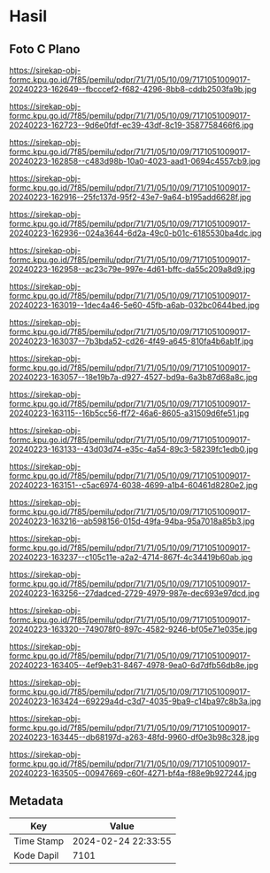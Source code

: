 # Hasil

## Foto C Plano

https://sirekap-obj-formc.kpu.go.id/7f85/pemilu/pdpr/71/71/05/10/09/7171051009017-20240223-162649--fbcccef2-f682-4296-8bb8-cddb2503fa9b.jpg

https://sirekap-obj-formc.kpu.go.id/7f85/pemilu/pdpr/71/71/05/10/09/7171051009017-20240223-162723--9d6e0fdf-ec39-43df-8c19-3587758466f6.jpg

https://sirekap-obj-formc.kpu.go.id/7f85/pemilu/pdpr/71/71/05/10/09/7171051009017-20240223-162858--c483d98b-10a0-4023-aad1-0694c4557cb9.jpg

https://sirekap-obj-formc.kpu.go.id/7f85/pemilu/pdpr/71/71/05/10/09/7171051009017-20240223-162916--25fc137d-95f2-43e7-9a64-b195add6628f.jpg

https://sirekap-obj-formc.kpu.go.id/7f85/pemilu/pdpr/71/71/05/10/09/7171051009017-20240223-162936--024a3644-6d2a-49c0-b01c-6185530ba4dc.jpg

https://sirekap-obj-formc.kpu.go.id/7f85/pemilu/pdpr/71/71/05/10/09/7171051009017-20240223-162958--ac23c79e-997e-4d61-bffc-da55c209a8d9.jpg

https://sirekap-obj-formc.kpu.go.id/7f85/pemilu/pdpr/71/71/05/10/09/7171051009017-20240223-163019--1dec4a46-5e60-45fb-a6ab-032bc0644bed.jpg

https://sirekap-obj-formc.kpu.go.id/7f85/pemilu/pdpr/71/71/05/10/09/7171051009017-20240223-163037--7b3bda52-cd26-4f49-a645-810fa4b6ab1f.jpg

https://sirekap-obj-formc.kpu.go.id/7f85/pemilu/pdpr/71/71/05/10/09/7171051009017-20240223-163057--18e19b7a-d927-4527-bd9a-6a3b87d68a8c.jpg

https://sirekap-obj-formc.kpu.go.id/7f85/pemilu/pdpr/71/71/05/10/09/7171051009017-20240223-163115--16b5cc56-ff72-46a6-8605-a31509d6fe51.jpg

https://sirekap-obj-formc.kpu.go.id/7f85/pemilu/pdpr/71/71/05/10/09/7171051009017-20240223-163133--43d03d74-e35c-4a54-89c3-58239fc1edb0.jpg

https://sirekap-obj-formc.kpu.go.id/7f85/pemilu/pdpr/71/71/05/10/09/7171051009017-20240223-163151--c5ac6974-6038-4699-a1b4-60461d8280e2.jpg

https://sirekap-obj-formc.kpu.go.id/7f85/pemilu/pdpr/71/71/05/10/09/7171051009017-20240223-163216--ab598156-015d-49fa-94ba-95a7018a85b3.jpg

https://sirekap-obj-formc.kpu.go.id/7f85/pemilu/pdpr/71/71/05/10/09/7171051009017-20240223-163237--c105c11e-a2a2-4714-867f-4c34419b60ab.jpg

https://sirekap-obj-formc.kpu.go.id/7f85/pemilu/pdpr/71/71/05/10/09/7171051009017-20240223-163256--27dadced-2729-4979-987e-dec693e97dcd.jpg

https://sirekap-obj-formc.kpu.go.id/7f85/pemilu/pdpr/71/71/05/10/09/7171051009017-20240223-163320--749078f0-897c-4582-9246-bf05e71e035e.jpg

https://sirekap-obj-formc.kpu.go.id/7f85/pemilu/pdpr/71/71/05/10/09/7171051009017-20240223-163405--4ef9eb31-8467-4978-9ea0-6d7dfb56db8e.jpg

https://sirekap-obj-formc.kpu.go.id/7f85/pemilu/pdpr/71/71/05/10/09/7171051009017-20240223-163424--69229a4d-c3d7-4035-9ba9-c14ba97c8b3a.jpg

https://sirekap-obj-formc.kpu.go.id/7f85/pemilu/pdpr/71/71/05/10/09/7171051009017-20240223-163445--db68197d-a263-48fd-9960-df0e3b98c328.jpg

https://sirekap-obj-formc.kpu.go.id/7f85/pemilu/pdpr/71/71/05/10/09/7171051009017-20240223-163505--00947669-c60f-4271-bf4a-f88e9b927244.jpg


## Metadata

| Key        | Value               |
| ---------- | ------------------- |
| Time Stamp | 2024-02-24 22:33:55 |
| Kode Dapil | 7101                |



